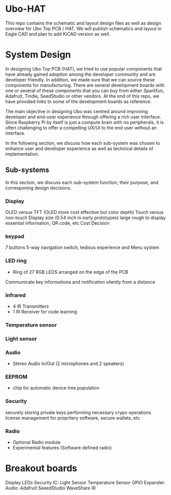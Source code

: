 # Ubo-HAT
This repo contains the schematic and layout design files as well as design overview for Ubo Top PCB / HAT. We will publish schematics and layout in Eagle CAD and plan to add KiCAD version as well. 

# System Design

In designing Ubo Top PCB (HAT), we tried to use popular components that have already gained adoption among the developer community and are developer friendly. In addition, we made sure that we can source these components for manufacturing. There are several development boards with one or several of these components that you can buy from either Sparkfun, Adafruit, Tindie, SeedStudio or other vendors. At the end of this repo, we have provided links to some of the development boards as reference.

The main objective in designing Ubo was centred around improving developer and end-user experience through offering a rich user interface. Since Raspberry Pi by itself is just a compute brain with no peripherals, it is often challenging to offer a compelling UX/UI to the end user without an interface.

In the following section, we discuss how each sub-system was chosen to enhance user and developer experience as well as technical details of implementation.  

## Sub-systems
In this section, we discuss each sub-system function, their purpose, and corresponing design decisions.

### Display
OLED versus TFT (OLED more cost effective but color depth)
Touch versus non-touch
Display size (0.54 inch in early prototypes) large rough to display essential information, QR code, etc
Cost
Decision

### keypad
7 buttons
5-way navigation switch, tedious experience and 
Menu system 

### LED ring
- Ring of 27 RGB LEDS arranged on the edge of the PCB

Communicate key informationa and notification silently from a distance 

### Infrared
- 4 IR Transmitters 
- 1 IR Receiver for code learning
### Temperature sensor
### Light sensor
### Audio
- Stereo Audio In/Out (2 microphones and 2 speakers)
### EEPROM 
- chip for automatic device tree population
### Security 
securely storing private keys
performing necessary crypo operations
license management for propritery software, secure wallets, etc
### Radio
- Optional Radio module
- Experimental features (Software defined radio)

# Breakout boards

Display
LEDs
Security IC:
Light Sensor
Temperature Sensor
GPIO Expander:
Audio:
Adafruit
SeeedStudio
WaveShare
IR

